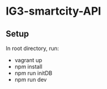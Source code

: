 # IG3-smartcity-API

## Setup
In root directory, run:
- vagrant up 
- npm install
- npm run initDB
- npm run dev
